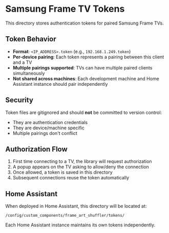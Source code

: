 # Samsung Frame TV Tokens

This directory stores authentication tokens for paired Samsung Frame TVs.

## Token Behavior

- **Format**: `<IP_ADDRESS>.token` (e.g., `192.168.1.249.token`)
- **Per-device pairing**: Each token represents a pairing between this client and a TV
- **Multiple pairings supported**: TVs can have multiple paired clients simultaneously
- **Not shared across machines**: Each development machine and Home Assistant instance should pair independently

## Security

Token files are gitignored and should **not** be committed to version control:
- They are authentication credentials
- They are device/machine specific
- Multiple pairings don't conflict

## Authorization Flow

1. First time connecting to a TV, the library will request authorization
2. A popup appears on the TV asking to allow/deny the connection
3. Once allowed, a token is saved in this directory
4. Subsequent connections reuse the token automatically

## Home Assistant

When deployed in Home Assistant, this directory will be located at:
```
/config/custom_components/frame_art_shuffler/tokens/
```

Each Home Assistant instance maintains its own tokens independently.
